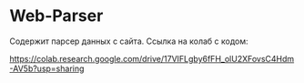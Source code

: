 # Web-Parser
Содержит парсер данных с сайта. Ccылка на колаб с кодом:

https://colab.research.google.com/drive/17VIFLgby6fFH_olU2XFovsC4Hdm-AV5b?usp=sharing



